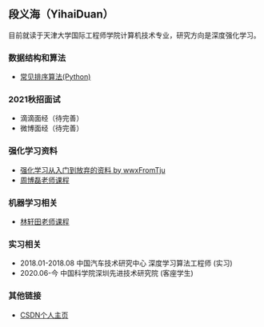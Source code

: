 ## 段义海（YihaiDuan）

目前就读于天津大学国际工程师学院计算机技术专业，研究方向是深度强化学习。

### 数据结构和算法

- [常见排序算法(Python)](YihaiDuan.github.io/Data_structure_and_algorithm/sort.html)

### 2021秋招面试
- 滴滴面经（待完善）
- 微博面经（待完善）

### 强化学习资料
- [强化学习从入门到放弃的资料 by wwxFromTju](https://github.com/wwxFromTju/awesome-reinforcement-learning-zh)
- [周博磊老师课程](https://space.bilibili.com/511221970/channel/detail?cid=105354)

### 机器学习相关
- [林轩田老师课程](https://www.bilibili.com/video/BV1Cx411i7op?from=search&seid=15396297331490196079)

### 实习相关
- 2018.01-2018.08 中国汽车技术研究中心 深度学习算法工程师  (实习)
- 2020.06-今 中国科学院深圳先进技术研究院  (客座学生)


### 其他链接
- [CSDN个人主页](https://me.csdn.net/greyduan)
